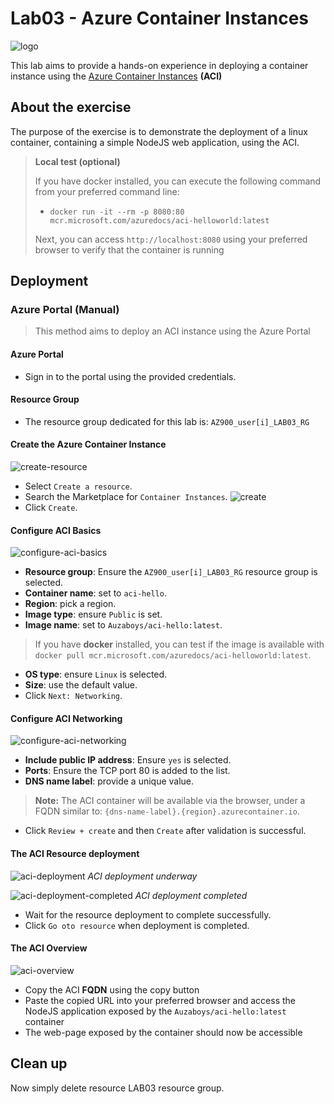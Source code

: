 # Lab03 - Azure Container Instances

![logo](./img/00-logo.png)

This lab aims to provide a hands-on experience in deploying a container instance using the [Azure Container Instances](https://azure.microsoft.com/en-us/services/container-instances/) **(ACI)**

## About the exercise

The purpose of the exercise is to demonstrate the deployment of a linux container, containing a simple NodeJS web application, using the ACI.

> **Local test (optional)**
>
> If you have docker installed, you can execute the following command from your preferred command line:
> - `docker run -it --rm -p 8080:80 mcr.microsoft.com/azuredocs/aci-helloworld:latest`
>
> Next, you can access `http://localhost:8080` using your preferred browser to verify that the container is running

## Deployment

### Azure Portal (Manual)

> This method aims to deploy an ACI instance using the Azure Portal

#### Azure Portal

- Sign in to the portal using the provided credentials.
#### Resource Group

- The resource group dedicated for this lab is: `AZ900_user[i]_LAB03_RG`

#### Create the Azure Container Instance
![create-resource](./img/01-create-resource.png)
- Select `Create a resource`.
- Search the Marketplace for `Container Instances`.
![create](./img/02-create.png)
- Click `Create`.

#### Configure ACI Basics

![configure-aci-basics](./img/03-configure-aci-basics.png)
- **Resource group**: Ensure the `AZ900_user[i]_LAB03_RG` resource group is selected.
- **Container name**: set to `aci-hello`.
- **Region**: pick a region.
- **Image type**: ensure `Public` is set.
- **Image name**: set to `Auzaboys/aci-hello:latest`.

> If you have **docker** installed, you can test if the image is available with `docker pull mcr.microsoft.com/azuredocs/aci-helloworld:latest`.

- **OS type**: ensure `Linux` is selected.
- **Size**: use the default value.
- Click `Next: Networking`.

#### Configure ACI Networking
![configure-aci-networking](./img/04-configure-aci-networking.png)
- **Include public IP address**: Ensure `yes` is selected.
- **Ports**: Ensure the TCP port 80 is added to the list.
- **DNS name label**: provide a unique value.

> **Note:** The ACI container will be available via the browser, under a FQDN similar to: `{dns-name-label}.{region}.azurecontainer.io`.

- Click `Review + create` and then `Create` after validation is successful.

#### The ACI Resource deployment
![aci-deployment](./img/05-aci-deployment.png)
*ACI deployment underway*

![aci-deployment-completed](./img/06-aci-deployment-completed.png)
*ACI deployment completed*

- Wait for the resource deployment to complete successfully.
- Click `Go oto resource` when deployment is completed.

#### The ACI Overview

![aci-overview](./img/07-aci-overview.png)
- Copy the ACI **FQDN** using the copy button
- Paste the copied URL into your preferred browser and access the NodeJS application exposed by the `Auzaboys/aci-hello:latest` container
- The web-page exposed by the container should now be accessible

## Clean up
Now simply delete resource LAB03 resource group.
